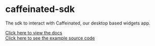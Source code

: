 # caffeinated-sdk

The sdk to interact with Caffeinated, our desktop based widgets app.

[Click here to view the docs](https://casterlabs.github.io/caffeinated-sdk/)  
[Click here to see the example source code](https://github.com/Casterlabs/caffeinated-sdk-skeleton)
